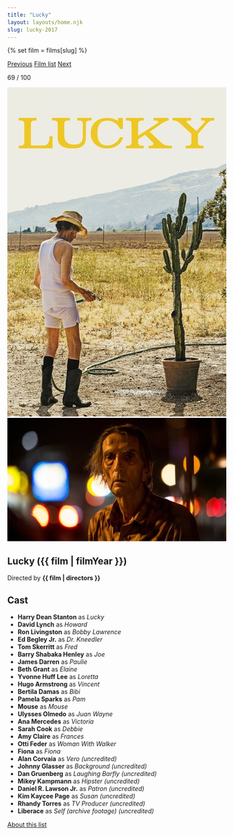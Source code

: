 ```yaml
---
title: "Lucky"
layout: layouts/home.njk
slug: lucky-2017
---
```


{% set film = films[slug] %}

<nav class="films">
  <a class="prev" href="../the-party-2017">Previous</a>
  <a href="../">Film list</a>
  <a class="next" href="../cest-la-vie-2017">Next</a>
</nav>

<p>69 / 100</p>

<article class="film">
  <div class="backdrop-and-poster">
    <img class="poster" src="../films/posters/lucky-2017.jpg" alt="">
    <img class="backdrop" src="../films/backdrops/lucky-2017.jpg" alt="">
  </div>

  <h1>Lucky ({{ film | filmYear }})</h1>

  <p class="director">
    Directed by <strong>{{ film | directors }}</strong>
  </p>


  <h2>
    Cast
  </h2>
  <ul>
            <li><strong>Harry Dean Stanton</strong> as <em>Lucky</em></li>
        <li><strong>David Lynch</strong> as <em>Howard</em></li>
        <li><strong>Ron Livingston</strong> as <em>Bobby Lawrence</em></li>
        <li><strong>Ed Begley Jr.</strong> as <em>Dr. Kneedler</em></li>
        <li><strong>Tom Skerritt</strong> as <em>Fred</em></li>
        <li><strong>Barry Shabaka Henley</strong> as <em>Joe</em></li>
        <li><strong>James Darren</strong> as <em>Paulie</em></li>
        <li><strong>Beth Grant</strong> as <em>Elaine</em></li>
        <li><strong>Yvonne Huff Lee</strong> as <em>Loretta</em></li>
        <li><strong>Hugo Armstrong</strong> as <em>Vincent</em></li>
        <li><strong>Bertila Damas</strong> as <em>Bibi</em></li>
        <li><strong>Pamela Sparks</strong> as <em>Pam</em></li>
        <li><strong>Mouse</strong> as <em>Mouse</em></li>
        <li><strong>Ulysses Olmedo</strong> as <em>Juan Wayne</em></li>
        <li><strong>Ana Mercedes</strong> as <em>Victoria</em></li>
        <li><strong>Sarah Cook</strong> as <em>Debbie</em></li>
        <li><strong>Amy Claire</strong> as <em>Frances</em></li>
        <li><strong>Otti Feder</strong> as <em>Woman With Walker</em></li>
        <li><strong>Fiona</strong> as <em>Fiona</em></li>
        <li><strong>Alan Corvaia</strong> as <em>Vero (uncredited)</em></li>
        <li><strong>Johnny Glasser</strong> as <em>Background (uncredited)</em></li>
        <li><strong>Dan Gruenberg</strong> as <em>Laughing Barfly (uncredited)</em></li>
        <li><strong>Mikey Kampmann</strong> as <em>Hipster (uncredited)</em></li>
        <li><strong>Daniel R. Lawson Jr.</strong> as <em>Patron (uncredited)</em></li>
        <li><strong>Kim Kaycee Page</strong> as <em>Susan (uncredited)</em></li>
        <li><strong>Rhandy Torres</strong> as <em>TV Producer (uncredited)</em></li>
        <li><strong>Liberace</strong> as <em>Self (archive footage) (uncredited)</em></li>
  </ul>
</article>
<footer>
  <a href="../about">About this list</a>
</footer>
